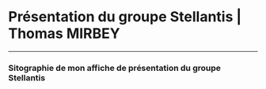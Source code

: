 # Présentation du groupe Stellantis | Thomas MIRBEY
-------------------------------

### Sitographie de mon affiche de présentation du groupe Stellantis


